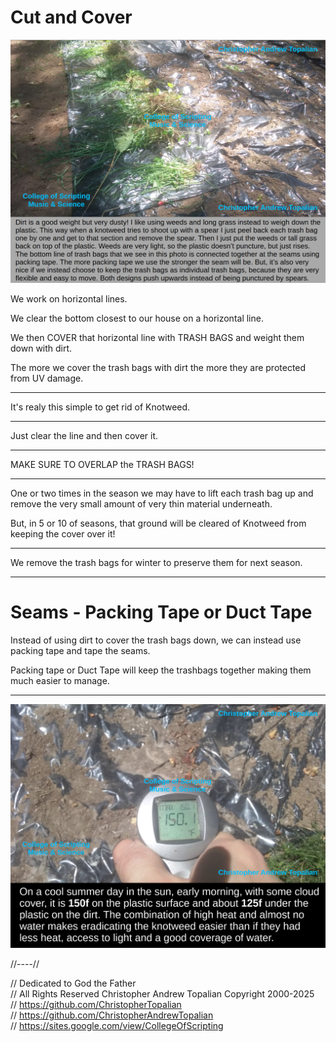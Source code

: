 # Cut and Cover

![plastic_trash_bags_covered_by_dirt_or_weeds](textures/plastic_trash_bags_covered_by_dirt_or_weeds.png)  

We work on horizontal lines.

We clear the bottom closest to our house on a horizontal line.

We then COVER that horizontal line with TRASH BAGS and weight them down with dirt.

The more we cover the trash bags with dirt the more they are protected from UV damage.

---

It's realy this simple to get rid of Knotweed.

---

Just clear the line and then cover it.

---

MAKE SURE TO OVERLAP the TRASH BAGS!

---

One or two times in the season we may have to lift each trash bag up and remove the very small amount of very thin material underneath.  

But, in 5 or 10 of seasons, that ground will be cleared of Knotweed from keeping the cover over it!

---

We remove the trash bags for winter to preserve them for next season.

---

# Seams - Packing Tape or Duct Tape

Instead of using dirt to cover the trash bags down, we can instead use packing tape and tape the seams. 

Packing tape or Duct Tape will keep the trashbags together making them much easier to manage.

---

![150f](textures/temperature_of_black_trash_bag.png)  

//----//

// Dedicated to God the Father  
// All Rights Reserved Christopher Andrew Topalian Copyright 2000-2025  
// https://github.com/ChristopherTopalian  
// https://github.com/ChristopherAndrewTopalian  
// https://sites.google.com/view/CollegeOfScripting

